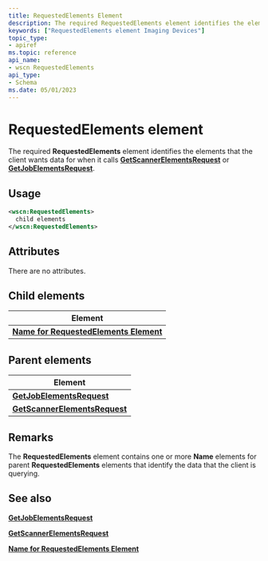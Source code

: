 ```yaml
---
title: RequestedElements Element
description: The required RequestedElements element identifies the elements that the client wants data for when it calls GetScannerElementsRequest or GetJobElementsRequest.
keywords: ["RequestedElements element Imaging Devices"]
topic_type:
- apiref
ms.topic: reference
api_name:
- wscn RequestedElements
api_type:
- Schema
ms.date: 05/01/2023
---
```


# RequestedElements element

The required **RequestedElements** element identifies the elements that the client wants data for when it calls [**GetScannerElementsRequest**](getscannerelementsrequest.md) or [**GetJobElementsRequest**](getjobelementsrequest.md).

## Usage

```xml
<wscn:RequestedElements>
  child elements
</wscn:RequestedElements>
```

## Attributes

There are no attributes.

## Child elements

| Element |
|--|
| [**Name for RequestedElements Element**](name-for-requestedelements-element.md) |

## Parent elements

| Element |
|--|
| [**GetJobElementsRequest**](getjobelementsrequest.md) |
| [**GetScannerElementsRequest**](getscannerelementsrequest.md) |

## Remarks

The **RequestedElements** element contains one or more **Name** elements for parent **RequestedElements** elements that identify the data that the client is querying.

## See also

[**GetJobElementsRequest**](getjobelementsrequest.md)

[**GetScannerElementsRequest**](getscannerelementsrequest.md)

[**Name for RequestedElements Element**](name-for-requestedelements-element.md)
